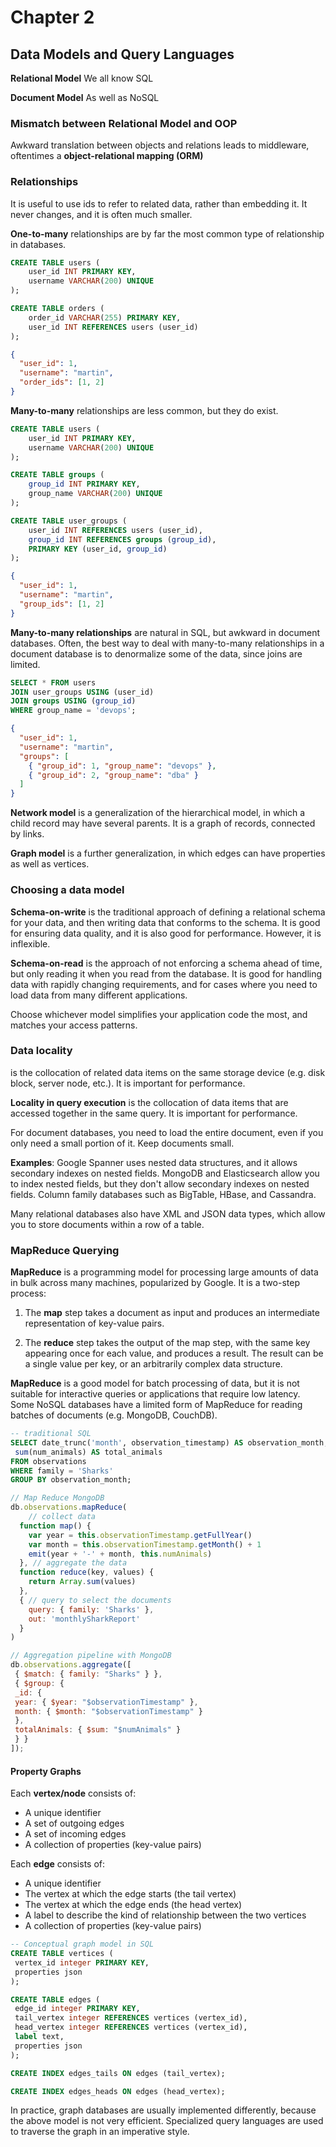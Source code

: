 # Chapter 2

## Data Models and Query Languages

**Relational Model** We all know SQL

**Document Model** As well as NoSQL

### Mismatch between Relational Model and OOP

Awkward translation between objects and relations leads to middleware, oftentimes a **object-relational mapping (ORM)**

### Relationships

It is useful to use ids to refer to related data, rather than embedding it. It never changes, and it is often much smaller.

**One-to-many** relationships are by far the most common type of relationship in databases.

```sql
CREATE TABLE users (
    user_id INT PRIMARY KEY,
    username VARCHAR(200) UNIQUE
);

CREATE TABLE orders (
    order_id VARCHAR(255) PRIMARY KEY,
    user_id INT REFERENCES users (user_id)
);
```

```json
{
  "user_id": 1,
  "username": "martin",
  "order_ids": [1, 2]
}
```

**Many-to-many** relationships are less common, but they do exist.

```sql
CREATE TABLE users (
    user_id INT PRIMARY KEY,
    username VARCHAR(200) UNIQUE
);

CREATE TABLE groups (
    group_id INT PRIMARY KEY,
    group_name VARCHAR(200) UNIQUE
);

CREATE TABLE user_groups (
    user_id INT REFERENCES users (user_id),
    group_id INT REFERENCES groups (group_id),
    PRIMARY KEY (user_id, group_id)
);
```

```json
{
  "user_id": 1,
  "username": "martin",
  "group_ids": [1, 2]
}
```

**Many-to-many relationships** are natural in SQL, but awkward in document databases. Often, the best way to deal with many-to-many relationships in a document database is to denormalize some of the data, since joins are limited.

```sql
SELECT * FROM users
JOIN user_groups USING (user_id)
JOIN groups USING (group_id)
WHERE group_name = 'devops';
```

```json
{
  "user_id": 1,
  "username": "martin",
  "groups": [
    { "group_id": 1, "group_name": "devops" },
    { "group_id": 2, "group_name": "dba" }
  ]
}
```

**Network model** is a generalization of the hierarchical model, in which a child record may have several parents. It is a graph of records, connected by links.

**Graph model** is a further generalization, in which edges can have properties as well as vertices.

### Choosing a data model

**Schema-on-write** is the traditional approach of defining a relational schema for your data, and then writing data that conforms to the schema. It is good for ensuring data quality, and it is also good for performance. However, it is inflexible.

**Schema-on-read** is the approach of not enforcing a schema ahead of time, but only reading it when you read from the database. It is good for handling data with rapidly changing requirements, and for cases where you need to load data from many different applications.

Choose whichever model simplifies your application code the most, and matches your access patterns.

### Data locality

is the collocation of related data items on the same storage device (e.g. disk block, server node, etc.). It is important for performance.

**Locality in query execution** is the collocation of data items that are accessed together in the same query. It is important for performance.

For document databases, you need to load the entire document, even if you only need a small portion of it. Keep documents small.

**Examples**: Google Spanner uses nested data structures, and it allows secondary indexes on nested fields. MongoDB and Elasticsearch allow you to index nested fields, but they don't allow secondary indexes on nested fields. Column family databases such as BigTable, HBase, and Cassandra.

Many relational databases also have XML and JSON data types, which allow you to store documents within a row of a table.

### MapReduce Querying

**MapReduce** is a programming model for processing large amounts of data in bulk across many machines, popularized by Google. It is a two-step process:

1. The **map** step takes a document as input and produces an intermediate representation of key-value pairs.

2. The **reduce** step takes the output of the map step, with the same key appearing once for each value, and produces a result. The result can be a single value per key, or an arbitrarily complex data structure.

**MapReduce** is a good model for batch processing of data, but it is not suitable for interactive queries or applications that require low latency. Some NoSQL databases have a limited form of MapReduce for reading batches of documents (e.g. MongoDB, CouchDB).

```sql
-- traditional SQL
SELECT date_trunc('month', observation_timestamp) AS observation_month,
 sum(num_animals) AS total_animals
FROM observations
WHERE family = 'Sharks'
GROUP BY observation_month;
```

```js
// Map Reduce MongoDB
db.observations.mapReduce(
    // collect data
  function map() {
    var year = this.observationTimestamp.getFullYear()
    var month = this.observationTimestamp.getMonth() + 1
    emit(year + '-' + month, this.numAnimals)
  }, // aggregate the data
  function reduce(key, values) {
    return Array.sum(values)
  },
  { // query to select the documents
    query: { family: 'Sharks' },
    out: 'monthlySharkReport'
  }
)
```

```js
// Aggregation pipeline with MongoDB
db.observations.aggregate([
 { $match: { family: "Sharks" } },
 { $group: {
 _id: {
 year: { $year: "$observationTimestamp" },
 month: { $month: "$observationTimestamp" }
 },
 totalAnimals: { $sum: "$numAnimals" }
 } }
]);
```

#### Property Graphs

Each **vertex/node** consists of:

- A unique identifier
- A set of outgoing edges
- A set of incoming edges
- A collection of properties (key-value pairs)

Each **edge** consists of:

- A unique identifier
- The vertex at which the edge starts (the tail vertex)
- The vertex at which the edge ends (the head vertex)
- A label to describe the kind of relationship between the two vertices
- A collection of properties (key-value pairs)

```sql
-- Conceptual graph model in SQL
CREATE TABLE vertices (
 vertex_id integer PRIMARY KEY,
 properties json
);

CREATE TABLE edges (
 edge_id integer PRIMARY KEY,
 tail_vertex integer REFERENCES vertices (vertex_id),
 head_vertex integer REFERENCES vertices (vertex_id),
 label text,
 properties json
);

CREATE INDEX edges_tails ON edges (tail_vertex);

CREATE INDEX edges_heads ON edges (head_vertex);
```

In practice, graph databases are usually implemented differently, because the above model is not very efficient. Specialized query languages are used to traverse the graph in an imperative style.


